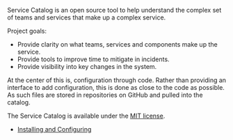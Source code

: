 Service Catalog is an open source tool to help understand the complex set of teams and services that make up a complex service.

Project goals:
* Provide clarity on what teams, services and components make up the service.
* Provide tools to improve time to mitigate in incidents.
* Provide visibility into key changes in the system.

At the center of this is, configuration through code. Rather than providing an interface to add configuration, this is done as close to the code as possible. As such files are stored in repositories on GitHub and pulled into the catalog.

The Service Catalog is available under the [MIT license](../license.md).

* [Installing and Configuring](installing.md)
